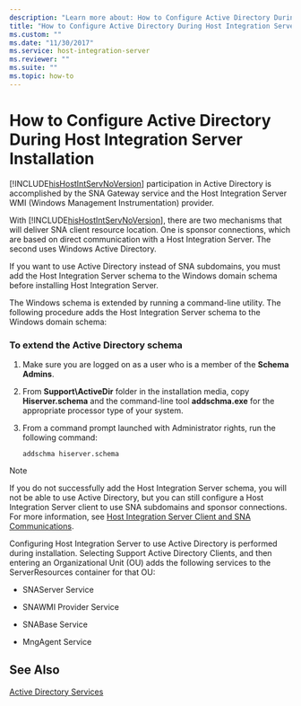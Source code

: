```yaml
---
description: "Learn more about: How to Configure Active Directory During Host Integration Server Installation"
title: "How to Configure Active Directory During Host Integration Server Installation1"
ms.custom: ""
ms.date: "11/30/2017"
ms.service: host-integration-server
ms.reviewer: ""
ms.suite: ""
ms.topic: how-to
---
```

# How to Configure Active Directory During Host Integration Server Installation
[!INCLUDE[hisHostIntServNoVersion](../includes/hishostintservnoversion-md.md)] participation in Active Directory is accomplished by the SNA Gateway service and the Host Integration Server WMI (Windows Management Instrumentation) provider.  
  
 With [!INCLUDE[hisHostIntServNoVersion](../includes/hishostintservnoversion-md.md)], there are two mechanisms that will deliver SNA client resource location. One is sponsor connections, which are based on direct communication with a Host Integration Server. The second uses Windows Active Directory.  
  
 If you want to use Active Directory instead of SNA subdomains, you must add the Host Integration Server schema to the Windows domain schema before installing Host Integration Server.  
  
 The Windows schema is extended by running a command-line utility. The following procedure adds the Host Integration Server schema to the Windows domain schema:  
  
### To extend the Active Directory schema  
  
1.  Make sure you are logged on as a user who is a member of the **Schema Admins**.  
  
2.  From **Support\ActiveDir** folder in the installation media, copy **Hiserver.schema** and the command-line tool **addschma.exe** for the appropriate processor type of your system.  
  
3.  From a command prompt launched with Administrator rights, run the following command:  
  
     `addschma hiserver.schema`  
  
> [!NOTE]
>  If you do not successfully add the Host Integration Server schema, you will not be able to use Active Directory, but you can still configure a Host Integration Server client to use SNA subdomains and sponsor connections. For more information, see [Host Integration Server Client and SNA Communications](../core/host-integration-server-client-and-sna-communications2.md).  
  
 Configuring Host Integration Server to use Active Directory is performed during installation. Selecting Support Active Directory Clients, and then entering an Organizational Unit (OU) adds the following services to the ServerResources container for that OU:  
  
-   SNAServer Service  
  
-   SNAWMI Provider Service  
  
-   SNABase Service  
  
-   MngAgent Service  
  
## See Also  
 [Active Directory Services](../core/active-directory-services2.md)
